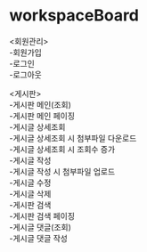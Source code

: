 # workspaceBoard

<회원관리>   
-회원가입   
-로그인   
-로그아웃   
   
<게시판>   
-게시판 메인(조회)   
-게시판 메인 페이징   
-게시글 상세조회   
-게시글 상세조회 시 첨부파일 다운로드   
-게시글 상세조회 시 조회수 증가   
-게시글 작성   
-게시글 작성 시 첨부파일 업로드      
-게시글 수정   
-게시글 삭제   
-게시판 검색   
-게시판 검색 페이징    
-게시글 댓글(조회)   
-게시글 댓글 작성
